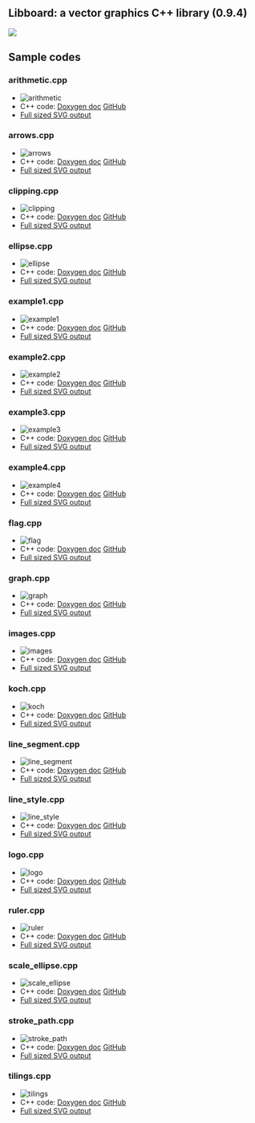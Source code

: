 ## Libboard: a vector graphics C++ library (0.9.4)

<img src="https://foureys.users.greyc.fr/board/doc/0.9.4/LibBoardLogoII_Small.png">

## Sample codes
### arithmetic.cpp

* ![arithmetic](http://foureys.users.greyc.fr/board/examples/0.9.4/arithmetic.png)
* C++ code: [Doxygen doc](https://foureys.users.greyc.fr/board/doc/0.9.4/examples_2arithmetic_8cpp-example.html)
  [GitHub](/blob/v0.9.4/examples/arithmetic.cpp)
* [Full sized SVG output](http://foureys.users.greyc.fr/board/examples/0.9.4/arithmetic.svg)

### arrows.cpp

* ![arrows](http://foureys.users.greyc.fr/board/examples/0.9.4/arrows.png)
* C++ code: [Doxygen doc](https://foureys.users.greyc.fr/board/doc/0.9.4/examples_2arrows_8cpp-example.html)
  [GitHub](/blob/v0.9.4/examples/arrows.cpp)
* [Full sized SVG output](http://foureys.users.greyc.fr/board/examples/0.9.4/arrows.svg)

### clipping.cpp

* ![clipping](http://foureys.users.greyc.fr/board/examples/0.9.4/clipping.png)
* C++ code: [Doxygen doc](https://foureys.users.greyc.fr/board/doc/0.9.4/examples_2clipping_8cpp-example.html)
  [GitHub](/blob/v0.9.4/examples/clipping.cpp)
* [Full sized SVG output](http://foureys.users.greyc.fr/board/examples/0.9.4/clipping.svg)

### ellipse.cpp

* ![ellipse](http://foureys.users.greyc.fr/board/examples/0.9.4/ellipse.png)
* C++ code: [Doxygen doc](https://foureys.users.greyc.fr/board/doc/0.9.4/examples_2ellipse_8cpp-example.html)
  [GitHub](/blob/v0.9.4/examples/ellipse.cpp)
* [Full sized SVG output](http://foureys.users.greyc.fr/board/examples/0.9.4/ellipse.svg)

### example1.cpp

* ![example1](http://foureys.users.greyc.fr/board/examples/0.9.4/example1.png)
* C++ code: [Doxygen doc](https://foureys.users.greyc.fr/board/doc/0.9.4/examples_2example1_8cpp-example.html)
  [GitHub](/blob/v0.9.4/examples/example1.cpp)
* [Full sized SVG output](http://foureys.users.greyc.fr/board/examples/0.9.4/example1.svg)

### example2.cpp

* ![example2](http://foureys.users.greyc.fr/board/examples/0.9.4/example2.png)
* C++ code: [Doxygen doc](https://foureys.users.greyc.fr/board/doc/0.9.4/examples_2example2_8cpp-example.html)
  [GitHub](/blob/v0.9.4/examples/example2.cpp)
* [Full sized SVG output](http://foureys.users.greyc.fr/board/examples/0.9.4/example2.svg)

### example3.cpp

* ![example3](http://foureys.users.greyc.fr/board/examples/0.9.4/example3.png)
* C++ code: [Doxygen doc](https://foureys.users.greyc.fr/board/doc/0.9.4/examples_2example3_8cpp-example.html)
  [GitHub](/blob/v0.9.4/examples/example3.cpp)
* [Full sized SVG output](http://foureys.users.greyc.fr/board/examples/0.9.4/example3.svg)

### example4.cpp

* ![example4](http://foureys.users.greyc.fr/board/examples/0.9.4/example4.png)
* C++ code: [Doxygen doc](https://foureys.users.greyc.fr/board/doc/0.9.4/examples_2example4_8cpp-example.html)
  [GitHub](/blob/v0.9.4/examples/example4.cpp)
* [Full sized SVG output](http://foureys.users.greyc.fr/board/examples/0.9.4/example4.svg)

### flag.cpp

* ![flag](http://foureys.users.greyc.fr/board/examples/0.9.4/flag.png)
* C++ code: [Doxygen doc](https://foureys.users.greyc.fr/board/doc/0.9.4/examples_2flag_8cpp-example.html)
  [GitHub](/blob/v0.9.4/examples/flag.cpp)
* [Full sized SVG output](http://foureys.users.greyc.fr/board/examples/0.9.4/flag.svg)

### graph.cpp

* ![graph](http://foureys.users.greyc.fr/board/examples/0.9.4/graph.png)
* C++ code: [Doxygen doc](https://foureys.users.greyc.fr/board/doc/0.9.4/examples_2graph_8cpp-example.html)
  [GitHub](/blob/v0.9.4/examples/graph.cpp)
* [Full sized SVG output](http://foureys.users.greyc.fr/board/examples/0.9.4/graph.svg)

### images.cpp

* ![images](http://foureys.users.greyc.fr/board/examples/0.9.4/images.png)
* C++ code: [Doxygen doc](https://foureys.users.greyc.fr/board/doc/0.9.4/examples_2images_8cpp-example.html)
  [GitHub](/blob/v0.9.4/examples/images.cpp)
* [Full sized SVG output](http://foureys.users.greyc.fr/board/examples/0.9.4/images.svg)

### koch.cpp

* ![koch](http://foureys.users.greyc.fr/board/examples/0.9.4/koch.png)
* C++ code: [Doxygen doc](https://foureys.users.greyc.fr/board/doc/0.9.4/examples_2koch_8cpp-example.html)
  [GitHub](/blob/v0.9.4/examples/koch.cpp)
* [Full sized SVG output](http://foureys.users.greyc.fr/board/examples/0.9.4/koch.svg)

### line_segment.cpp

* ![line_segment](http://foureys.users.greyc.fr/board/examples/0.9.4/line_segment.png)
* C++ code: [Doxygen doc](https://foureys.users.greyc.fr/board/doc/0.9.4/examples_2line_segment_8cpp-example.html)
  [GitHub](/blob/v0.9.4/examples/line_segment.cpp)
* [Full sized SVG output](http://foureys.users.greyc.fr/board/examples/0.9.4/line_segment.svg)

### line_style.cpp

* ![line_style](http://foureys.users.greyc.fr/board/examples/0.9.4/line_style.png)
* C++ code: [Doxygen doc](https://foureys.users.greyc.fr/board/doc/0.9.4/examples_2line_style_8cpp-example.html)
  [GitHub](/blob/v0.9.4/examples/line_style.cpp)
* [Full sized SVG output](http://foureys.users.greyc.fr/board/examples/0.9.4/line_style.svg)

### logo.cpp

* ![logo](http://foureys.users.greyc.fr/board/examples/0.9.4/logo.png)
* C++ code: [Doxygen doc](https://foureys.users.greyc.fr/board/doc/0.9.4/examples_2logo_8cpp-example.html)
  [GitHub](/blob/v0.9.4/examples/logo.cpp)
* [Full sized SVG output](http://foureys.users.greyc.fr/board/examples/0.9.4/logo.svg)

### ruler.cpp

* ![ruler](http://foureys.users.greyc.fr/board/examples/0.9.4/ruler.png)
* C++ code: [Doxygen doc](https://foureys.users.greyc.fr/board/doc/0.9.4/examples_2ruler_8cpp-example.html)
  [GitHub](/blob/v0.9.4/examples/ruler.cpp)
* [Full sized SVG output](http://foureys.users.greyc.fr/board/examples/0.9.4/ruler.svg)

### scale_ellipse.cpp

* ![scale_ellipse](http://foureys.users.greyc.fr/board/examples/0.9.4/scale_ellipse.png)
* C++ code: [Doxygen doc](https://foureys.users.greyc.fr/board/doc/0.9.4/examples_2scale_ellipse_8cpp-example.html)
  [GitHub](/blob/v0.9.4/examples/scale_ellipse.cpp)
* [Full sized SVG output](http://foureys.users.greyc.fr/board/examples/0.9.4/scale_ellipse.svg)

### stroke_path.cpp

* ![stroke_path](http://foureys.users.greyc.fr/board/examples/0.9.4/stroke_path.png)
* C++ code: [Doxygen doc](https://foureys.users.greyc.fr/board/doc/0.9.4/examples_2stroke_path_8cpp-example.html)
  [GitHub](/blob/v0.9.4/examples/stroke_path.cpp)
* [Full sized SVG output](http://foureys.users.greyc.fr/board/examples/0.9.4/stroke_path.svg)

### tilings.cpp

* ![tilings](http://foureys.users.greyc.fr/board/examples/0.9.4/tilings.png)
* C++ code: [Doxygen doc](https://foureys.users.greyc.fr/board/doc/0.9.4/examples_2tilings_8cpp-example.html)
  [GitHub](/blob/v0.9.4/examples/tilings.cpp)
* [Full sized SVG output](http://foureys.users.greyc.fr/board/examples/0.9.4/tilings.svg)

